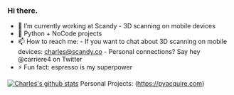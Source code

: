 ### Hi there. 

- 🔭 I’m currently working at Scandy - 3D scanning on mobile devices
- 🌱 Python + NoCode projects
- 📫 How to reach me: 
      -   If you want to chat about 3D scanning on mobile devices:  charles@scandy.co
      -   Personal connections? Say hey @carriere4 on Twitter
- ⚡ Fun fact: espresso is my superpower

[![Charles's github stats](https://github-readme-stats.vercel.app/api?username=carriere4&count_private=true&show_icons=true)](https://github.com/carriere4/github-readme-stats)
Personal Projects:
(https://pyacquire.com)
